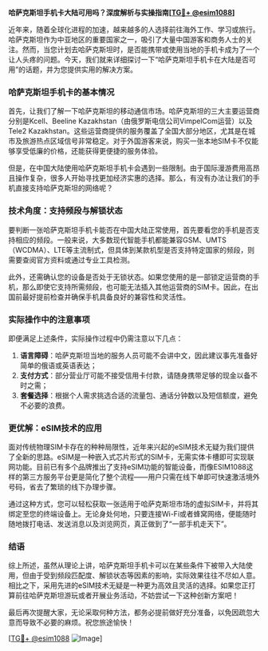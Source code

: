 **哈萨克斯坦手机卡大陆可用吗？深度解析与实操指南[[TG💪+ @esim1088](https://t.me/s/esim1088)]**

近年来，随着全球化进程的加速，越来越多的人选择前往海外工作、学习或旅行。哈萨克斯坦作为中亚地区的重要国家之一，吸引了大量中国游客和商务人士的关注。然而，当您计划去哈萨克斯坦时，是否能携带或使用当地的手机卡成为了一个让人头疼的问题。今天，我们就来详细探讨一下“哈萨克斯坦手机卡在大陆是否可用”的话题，并为您提供实用的解决方案。

### 哈萨克斯坦手机卡的基本情况

首先，让我们了解一下哈萨克斯坦的移动通信市场。哈萨克斯坦的三大主要运营商分别是Kcell、Beeline Kazakhstan（由俄罗斯电信公司VimpelCom运营）以及Tele2 Kazakhstan。这些运营商提供的服务覆盖了全国大部分地区，尤其是在城市及旅游热点区域信号非常稳定。对于外国游客来说，购买一张本地SIM卡不仅能够享受低廉的价格，还能获得更便捷的服务体验。

但是，在中国大陆使用哈萨克斯坦手机卡会遇到一些限制。由于国际漫游费用高昂且操作复杂，很多人开始寻找更加经济实惠的选择。那么，有没有办法让我们的手机直接支持哈萨克斯坦的网络呢？

### 技术角度：支持频段与解锁状态

要判断一张哈萨克斯坦手机卡能否在中国大陆正常使用，首先要看您的手机是否支持相应的频段。一般来说，大多数现代智能手机都能兼容GSM、UMTS（WCDMA）、LTE等主流制式，但具体到某款机型是否支持特定国家的频段，则需要查阅官方资料或通过专业工具检测。

此外，还需确认您的设备是否处于无锁状态。如果您使用的是一部锁定运营商的手机，那么即使它支持所需频段，也可能无法插入其他运营商的SIM卡。因此，在出国前最好提前检查并确保手机具备良好的兼容性和灵活性。

### 实际操作中的注意事项

即便满足上述条件，实际操作过程中仍需注意以下几点：

1. **语言障碍**：哈萨克斯坦当地的服务人员可能不会讲中文，因此建议事先准备好简单的俄语或英语表达；
2. **支付方式**：部分营业厅可能不接受信用卡付款，请随身携带足够的现金以备不时之需；
3. **套餐选择**：根据个人需求挑选合适的流量包、通话分钟数以及短信额度，避免不必要的浪费。

### 更优解：eSIM技术的应用

面对传统物理SIM卡存在的种种局限性，近年来兴起的eSIM技术无疑为我们提供了全新的思路。eSIM是一种嵌入式芯片形式的SIM卡，无需实体卡槽即可实现联网功能。目前已有多个品牌推出了支持eSIM功能的智能设备，而像ESIM1088这样的第三方服务平台更是简化了整个流程——用户只需在线下单即可快速激活境外号码，省去了繁琐的线下办理步骤。

通过这种方式，您可以轻松获取一张适用于哈萨克斯坦市场的虚拟SIM卡，并将其绑定至您的终端设备上。无论身处何地，只要连接Wi-Fi或者蜂窝网络，便能随时随地拨打电话、发送消息以及浏览网页，真正做到了“一部手机走天下”。

### 结语

综上所述，虽然从理论上讲，哈萨克斯坦手机卡可以在某些条件下被带入大陆使用，但由于受到频段匹配度、解锁状态等因素的影响，实际效果往往不尽如人意。相比之下，采用先进的eSIM技术无疑是一种更为高效且灵活的选择。如果您正打算前往哈萨克斯坦游玩或者开展业务活动，不妨尝试一下这种创新方案吧！

最后再次提醒大家，无论采取何种方法，都务必提前做好充分准备，以免因疏忽大意而导致不必要的麻烦。祝您旅途愉快！

[[TG💪+ @esim1088](https://t.me/s/esim1088) ![Image](https://i.postimg.cc/4NQfJmqS/Snipaste-2025-05-13-00-14-12.png)]